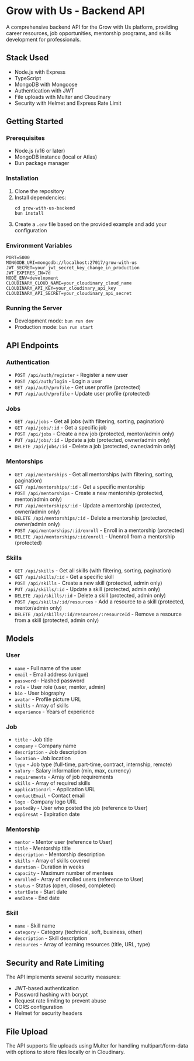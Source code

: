 # Grow with Us - Backend API

A comprehensive backend API for the Grow with Us platform, providing career resources, job opportunities, mentorship programs, and skills development for professionals.

## Stack Used

- Node.js with Express
- TypeScript
- MongoDB with Mongoose
- Authentication with JWT
- File uploads with Multer and Cloudinary
- Security with Helmet and Express Rate Limit

## Getting Started

### Prerequisites

- Node.js (v16 or later)
- MongoDB instance (local or Atlas)
- Bun package manager

### Installation

1. Clone the repository
2. Install dependencies:
   ```
   cd grow-with-us-backend
   bun install
   ```
3. Create a `.env` file based on the provided example and add your configuration

### Environment Variables

```
PORT=5000
MONGODB_URI=mongodb://localhost:27017/grow-with-us
JWT_SECRET=your_jwt_secret_key_change_in_production
JWT_EXPIRES_IN=7d
NODE_ENV=development
CLOUDINARY_CLOUD_NAME=your_cloudinary_cloud_name
CLOUDINARY_API_KEY=your_cloudinary_api_key
CLOUDINARY_API_SECRET=your_cloudinary_api_secret
```

### Running the Server

- Development mode: `bun run dev`
- Production mode: `bun run start`

## API Endpoints

### Authentication

- `POST /api/auth/register` - Register a new user
- `POST /api/auth/login` - Login a user
- `GET /api/auth/profile` - Get user profile (protected)
- `PUT /api/auth/profile` - Update user profile (protected)

### Jobs

- `GET /api/jobs` - Get all jobs (with filtering, sorting, pagination)
- `GET /api/jobs/:id` - Get a specific job
- `POST /api/jobs` - Create a new job (protected, mentor/admin only)
- `PUT /api/jobs/:id` - Update a job (protected, owner/admin only)
- `DELETE /api/jobs/:id` - Delete a job (protected, owner/admin only)

### Mentorships

- `GET /api/mentorships` - Get all mentorships (with filtering, sorting, pagination)
- `GET /api/mentorships/:id` - Get a specific mentorship
- `POST /api/mentorships` - Create a new mentorship (protected, mentor/admin only)
- `PUT /api/mentorships/:id` - Update a mentorship (protected, owner/admin only)
- `DELETE /api/mentorships/:id` - Delete a mentorship (protected, owner/admin only)
- `POST /api/mentorships/:id/enroll` - Enroll in a mentorship (protected)
- `DELETE /api/mentorships/:id/enroll` - Unenroll from a mentorship (protected)

### Skills

- `GET /api/skills` - Get all skills (with filtering, sorting, pagination)
- `GET /api/skills/:id` - Get a specific skill
- `POST /api/skills` - Create a new skill (protected, admin only)
- `PUT /api/skills/:id` - Update a skill (protected, admin only)
- `DELETE /api/skills/:id` - Delete a skill (protected, admin only)
- `POST /api/skills/:id/resources` - Add a resource to a skill (protected, mentor/admin only)
- `DELETE /api/skills/:id/resources/:resourceId` - Remove a resource from a skill (protected, admin only)

## Models

### User

- `name` - Full name of the user
- `email` - Email address (unique)
- `password` - Hashed password
- `role` - User role (user, mentor, admin)
- `bio` - User biography
- `avatar` - Profile picture URL
- `skills` - Array of skills
- `experience` - Years of experience

### Job

- `title` - Job title
- `company` - Company name
- `description` - Job description
- `location` - Job location
- `type` - Job type (full-time, part-time, contract, internship, remote)
- `salary` - Salary information (min, max, currency)
- `requirements` - Array of job requirements
- `skills` - Array of required skills
- `applicationUrl` - Application URL
- `contactEmail` - Contact email
- `logo` - Company logo URL
- `postedBy` - User who posted the job (reference to User)
- `expiresAt` - Expiration date

### Mentorship

- `mentor` - Mentor user (reference to User)
- `title` - Mentorship title
- `description` - Mentorship description
- `skills` - Array of skills covered
- `duration` - Duration in weeks
- `capacity` - Maximum number of mentees
- `enrolled` - Array of enrolled users (reference to User)
- `status` - Status (open, closed, completed)
- `startDate` - Start date
- `endDate` - End date

### Skill

- `name` - Skill name
- `category` - Category (technical, soft, business, other)
- `description` - Skill description
- `resources` - Array of learning resources (title, URL, type)

## Security and Rate Limiting

The API implements several security measures:

- JWT-based authentication
- Password hashing with bcrypt
- Request rate limiting to prevent abuse
- CORS configuration
- Helmet for security headers

## File Upload

The API supports file uploads using Multer for handling multipart/form-data with options to store files locally or in Cloudinary.
